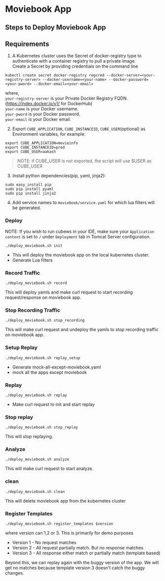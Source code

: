 # Moviebook App

## Steps to Deploy Moviebook App


## Requirements

1. A Kubernetes cluster uses the Secret of docker-registry type to authenticate with a container registry to pull a private image.  
Create a Secret by providing credentials on the command line  
```
kubectl create secret docker-registry regcred --docker-server=<your-registry-server> --docker-username=<your-name> --docker-password=<your-pword> --docker-email=<your-email>
```
where,  
`your-registry-server` is your Private Docker Registry FQDN. (https://index.docker.io/v1/ for DockerHub)  
`your-name` is your Docker username.  
`your-pword` is your Docker password.  
`your-email` is your Docker email.  

2. Export `CUBE_APPLICATION`, `CUBE_INSTANCEID`, `CUBE_USER`(optional) as Environment variables, for example:
```
export CUBE_APPLICATION=movieinfo
export CUBE_INSTANCEID=prod
export CUBE_USER=aakash
```
>NOTE: if CUBE_USER is not exported, the script will use $USER as CUBE_USER

3. Install python dependencies(pip, yaml, jinja2):
```
sudo easy_install pip
sudo pip install pyaml
sudo pip install jinja2
```

4. Add service names to `moviebook/service.yaml` for which lua filters will be generated.

### Deploy

NOTE: If you wish to run cubews in your IDE, make sure your `Application context` is set to `/` under `Deployment` tab in Tomcat Server configuration.
```
./deploy_moviebook.sh init
```
- This will deploy the moviebook app on the local kubernetes cluster.
- Generate Lua filters

### Record Traffic
```
./deploy_moviebook.sh record
```
This will deploy yamls and make curl request to start recording request/response on moviebook app.

### Stop Recording Traffic
```
./deploy_moviebook.sh stop_recording
```
This will make curl request and undeploy the yamls to stop recording traffic on moviebook app.

### Setup Replay
```
./deploy_moviebook.sh replay_setup
```
- Generate mock-all-except-moviebook.yaml
- mock all the apps except moviebook

### Replay
```
./deploy_moviebook.sh replay
```
- Make curl request to init and start replay

### Stop replay
```
./deploy_moviebook.sh stop_replay
```
This will stop replaying.

### Analyze
```
./deploy_moviebook.sh analyze
```
This will make curl request to start analyze.

### clean
```
./deploy_moviebook.sh clean
```
This will delete moviebook app from the kubernetes cluster

### Register Templates
```
./deploy_moviebook.sh register_templates $version
```

where version can 1,2 or 3. This is primarily for demo purposes

* Version 1 - No request matches
* Version 2 - All request partially match. But no response matches
* Version 3 - All response either match or partially match (template based)

Beyond this, we can replay again with the buggy version of the app. We will get no matches because template version 3 doesn't catch the buggy changes.

